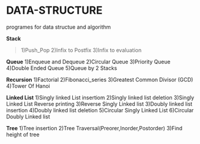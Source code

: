 # DATA-STRUCTURE
programes for data structue and algorithm

**Stack**
>1)Push_Pop
>2)Infix to Postfix
>3)Infix to evaluation

**Queue**
1)Enqueue and Dequeue
2)Circular Queue
3)Priority Queue
4)Double Ended Queue
5)Queue by 2 Stacks

**Recursion**
1)Factorial
2)Fibonacci_series
3)Greatest Common Divisor (GCD)
4)Tower Of Hanoi

**Linked List**
1)Singly linked List insertiom
2)Singly linked list deletion
3)Singly Linked List Reverse printing
3)Reverse Singly Linked list 
3)Doubly linked list insertion
4)Doubly linked list deletion
5)Circular Singly Linked List
6)Circular Doubly Linked list

**Tree**
1)Tree insertion
2)Tree Traversal(Preorer,Inorder,Postorder)
3)Find height of tree
